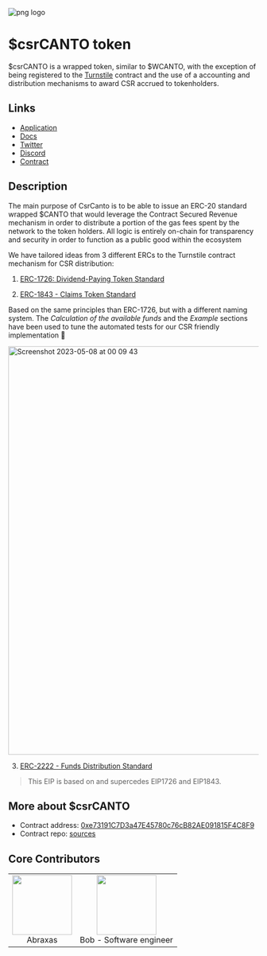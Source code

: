 ![png logo](https://user-images.githubusercontent.com/132018856/235363871-51cf3241-f2dc-4498-910f-594133662bce.png)

# $csrCANTO token

$csrCANTO is a wrapped token, similar to $WCANTO, with the exception of being registered to the [Turnstile](https://docs.canto.io/evm-development/contract-secured-revenue) contract and the use of a accounting and distribution mechanisms to award CSR accrued to tokenholders.

## Links

- [Application](https://csrcanto.xyz)
- [Docs](https://csrcanto.gitbook.io/csrcanto/)
- [Twitter](https://twitter.com/csrCANTO)
- [Discord](https://discord.com/invite/yTjpt9MNDZ)
- [Contract](https://tuber.build/address/0xe73191C7D3a47E45780c76cB82AE091815F4C8F9/contracts#address-tabs)

## Description

The main purpose of CsrCanto is to be able to issue an ERC-20 standard wrapped $CANTO that would leverage the Contract Secured Revenue mechanism in order to distribute a portion of the gas fees spent by the network to the token holders.
All logic is entirely on-chain for transparency and security in order to function as a public good within the ecosystem


We have tailored ideas from 3 different ERCs to the Turnstile contract mechanism for CSR distribution:

1. [ERC-1726: Dividend-Paying Token Standard](https://github.com/ethereum/EIPs/issues/1726)

2. [ERC-1843 - Claims Token Standard](https://github.com/ethereum/EIPs/issues/1843)

Based on the same principles than ERC-1726, but with a different naming system. The _Calculation of the available funds_ and the _Example_ sections have been used to tune the automated tests for our CSR friendly implementation 🙂

<img width="821" alt="Screenshot 2023-05-08 at 00 09 43" src="https://user-images.githubusercontent.com/132018856/236707090-2555145f-2dab-46eb-84d1-12d723e32244.png">

3. [ERC-2222 - Funds Distribution Standard](https://github.com/ethereum/EIPs/issues/2222)

> This EIP is based on and supercedes EIP1726 and EIP1843.

## More about $csrCANTO

- Contract address: [0xe73191C7D3a47E45780c76cB82AE091815F4C8F9](https://tuber.build/address/0xe73191C7D3a47E45780c76cB82AE091815F4C8F9/contracts#address-tabs)
- Contract repo: [sources](https://github.com/csrCANTO/hardhat)

## Core Contributors

<table align="center">
  <tr align="center">
    <td>
        <img height="120" src="https://user-images.githubusercontent.com/132018856/236650125-50256756-94da-44a8-baf9-55df882523a8.jpg" /><br />
        Abraxas
    </td>
    <td>
        <img height="120" src="https://user-images.githubusercontent.com/132018856/236650130-bcd9d8b7-e48a-4096-acd1-ca2b09ac54ea.jpg" /><br />
        Bob - Software engineer
    </td>
  </tr>
</table>

